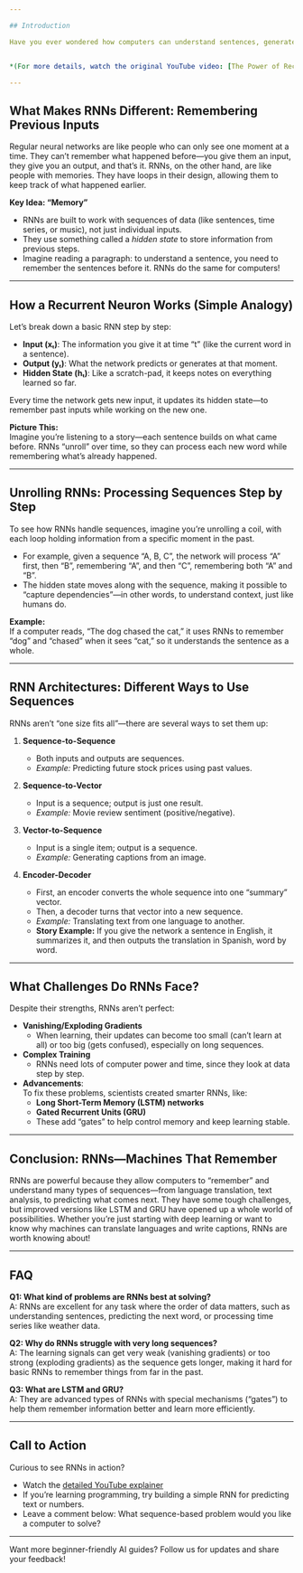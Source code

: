 ```yaml
---

## Introduction

Have you ever wondered how computers can understand sentences, generate captions for pictures, or predict future trends in stock markets? The secret often lies in a type of neural network that’s good at dealing with sequences—called Recurrent Neural Networks, or RNNs. If you’re new to deep learning, RNNs can sound complex, but don’t worry! In this article, we’ll break down how RNNs work, why they’re so powerful, and what makes them unique—all in simple, friendly language.


*(For more details, watch the original YouTube video: [The Power of Recurrent Neural Networks (RNN)](https://www.youtube.com/watch?v=Gafjk7_w1i8))*

---
```


## What Makes RNNs Different: Remembering Previous Inputs

Regular neural networks are like people who can only see one moment at a time. They can’t remember what happened before—you give them an input, they give you an output, and that’s it. RNNs, on the other hand, are like people with memories. They have loops in their design, allowing them to keep track of what happened earlier.

**Key Idea: “Memory”**
- RNNs are built to work with sequences of data (like sentences, time series, or music), not just individual inputs.
- They use something called a *hidden state* to store information from previous steps.
- Imagine reading a paragraph: to understand a sentence, you need to remember the sentences before it. RNNs do the same for computers!

---

## How a Recurrent Neuron Works (Simple Analogy)

Let’s break down a basic RNN step by step:
- **Input (xₜ)**: The information you give it at time “t” (like the current word in a sentence).
- **Output (yₜ)**: What the network predicts or generates at that moment.
- **Hidden State (hₜ)**: Like a scratch-pad, it keeps notes on everything learned so far.

Every time the network gets new input, it updates its hidden state—to remember past inputs while working on the new one.

**Picture This:**  
Imagine you’re listening to a story—each sentence builds on what came before. RNNs “unroll” over time, so they can process each new word while remembering what’s already happened.

---

## Unrolling RNNs: Processing Sequences Step by Step

To see how RNNs handle sequences, imagine you’re unrolling a coil, with each loop holding information from a specific moment in the past.

- For example, given a sequence “A, B, C”, the network will process “A” first, then “B”, remembering “A”, and then “C”, remembering both “A” and “B”.
- The hidden state moves along with the sequence, making it possible to “capture dependencies”—in other words, to understand context, just like humans do.

**Example:**  
If a computer reads, “The dog chased the cat,” it uses RNNs to remember “dog” and “chased” when it sees “cat,” so it understands the sentence as a whole.

---

## RNN Architectures: Different Ways to Use Sequences

RNNs aren’t “one size fits all”—there are several ways to set them up:
1. **Sequence-to-Sequence**
   - Both inputs and outputs are sequences.
   - *Example:* Predicting future stock prices using past values.

2. **Sequence-to-Vector**
   - Input is a sequence; output is just one result.
   - *Example:* Movie review sentiment (positive/negative).

3. **Vector-to-Sequence**
   - Input is a single item; output is a sequence.
   - *Example:* Generating captions from an image.

4. **Encoder-Decoder**
   - First, an encoder converts the whole sequence into one “summary” vector.  
   - Then, a decoder turns that vector into a new sequence.
   - *Example:* Translating text from one language to another.
   - **Story Example:** If you give the network a sentence in English, it summarizes it, and then outputs the translation in Spanish, word by word.

---

## What Challenges Do RNNs Face?

Despite their strengths, RNNs aren’t perfect:
- **Vanishing/Exploding Gradients**
  - When learning, their updates can become too small (can’t learn at all) or too big (gets confused), especially on long sequences.
- **Complex Training**
  - RNNs need lots of computer power and time, since they look at data step by step.
- **Advancements**:  
  To fix these problems, scientists created smarter RNNs, like:
  - **Long Short-Term Memory (LSTM) networks**
  - **Gated Recurrent Units (GRU)**
  - These add “gates” to help control memory and keep learning stable.

---

## Conclusion: RNNs—Machines That Remember

RNNs are powerful because they allow computers to “remember” and understand many types of sequences—from language translation, text analysis, to predicting what comes next. They have some tough challenges, but improved versions like LSTM and GRU have opened up a whole world of possibilities. Whether you’re just starting with deep learning or want to know why machines can translate languages and write captions, RNNs are worth knowing about!

---

## FAQ

**Q1: What kind of problems are RNNs best at solving?**  
A: RNNs are excellent for any task where the order of data matters, such as understanding sentences, predicting the next word, or processing time series like weather data.

**Q2: Why do RNNs struggle with very long sequences?**  
A: The learning signals can get very weak (vanishing gradients) or too strong (exploding gradients) as the sequence gets longer, making it hard for basic RNNs to remember things from far in the past.

**Q3: What are LSTM and GRU?**  
A: They are advanced types of RNNs with special mechanisms (“gates”) to help them remember information better and learn more efficiently.

---

## Call to Action

Curious to see RNNs in action?  
- Watch the [detailed YouTube explainer](https://www.youtube.com/watch?v=Gafjk7_w1i8)  
- If you’re learning programming, try building a simple RNN for predicting text or numbers.
- Leave a comment below: What sequence-based problem would you like a computer to solve?

---

Want more beginner-friendly AI guides? Follow us for updates and share your feedback!